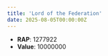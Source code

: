 ```yaml
---
title: 'Lord of the Federation'
date: 2025-08-05T00:00:00Z
---
```

- **RAP**: 1277922
- **Value**: 10000000
